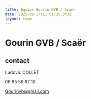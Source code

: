 ```yaml
---
title: Équipe Gourin GVB / Scaër
date: 2025-06-17T11:01:35.343Z
layout: team
---
```


# Gourin GVB / Scaër



## contact 

Ludovic COLLET

06 85 59 87 10

Gourinvb@gmail.com

